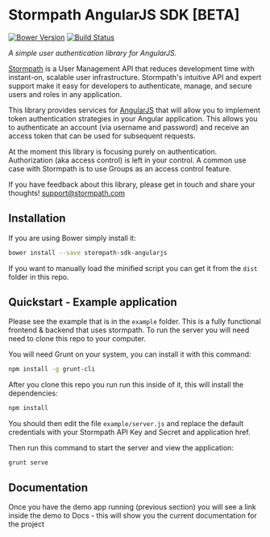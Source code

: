 # Stormpath AngularJS SDK [BETA]


[![Bower Version](https://img.shields.io/bower/v/stormpath-sdk-angular.svg?style=flat)](https://bower.io)
[![Build Status](https://img.shields.io/travis/stormpath/stormpath-sdk-angular.svg?style=flat)](https://travis-ci.org/stormpath/stormpath-sdk-angular)

*A simple user authentication library for AngularJS.*

[Stormpath](https://stormpath.com) is a User Management API that reduces
development time with instant-on, scalable user infrastructure.  Stormpath's
intuitive API and expert support make it easy for developers to authenticate,
manage, and secure users and roles in any application.

This library provides services for [AngularJS] that will allow you to implement
token authentication strategies in your Angular application.  This allows you
to authenticate an account (via username and password) and receive an access token
that can be used for subsequent requests.

At the moment this library is focusing purely on authentication.  Authorization
(aka access control) is left in your control.  A common use case with Stormpath
is to use Groups as an access control feature.

If you have feedback about this library, please get in touch and share your
thoughts! support@stormpath.com

## Installation

If you are using Bower simply install it:

```bash
bower install --save stormpath-sdk-angularjs
```

If you want to manually load the minified script you can get it from the `dist`
folder in this repo.

## Quickstart - Example application

Please see the example that is in the `example` folder.  This is a fully
functional frontend & backend that uses stormpath.  To run the server
you will need need to clone this repo to your computer.

You will need Grunt on your system, you can install it with this command:

```bash
npm install -g grunt-cli
```

After you clone this repo you run run this inside of it, this will install
the dependencies:

```bash
npm install
```

You should then edit the file `example/server.js` and replace the default
credentials with your Stormpath API Key and Secret and application href.

Then run this command to start the server and view the application:

```
grunt serve
```

## Documentation

Once you have the demo app running (previous section) you will see a link
inside the demo to Docs - this will show you the current documentation for
the project

[AngularJS]: https://angularjs.org "AngularJS"
